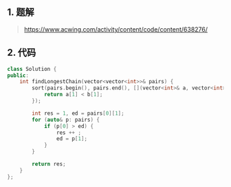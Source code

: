## 1. 题解
> https://www.acwing.com/activity/content/code/content/638276/

## 2. 代码
```c++
class Solution {
public:
    int findLongestChain(vector<vector<int>>& pairs) {
        sort(pairs.begin(), pairs.end(), [](vector<int>& a, vector<int>& b){
            return a[1] < b[1];
        });

        int res = 1, ed = pairs[0][1];
        for (auto& p: pairs) {
            if (p[0] > ed) {
                res ++ ;
                ed = p[1];
            }
        }

        return res;
    }
};
```